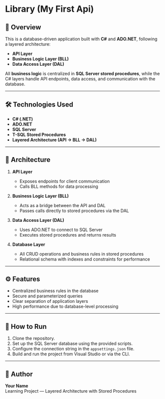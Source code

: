 # Library (My First Api)

## 📌 Overview
This is a database-driven application built with **C#** and **ADO.NET**, following a layered architecture:
- **API Layer**
- **Business Logic Layer (BLL)**
- **Data Access Layer (DAL)**

All **business logic** is centralized in **SQL Server stored procedures**, while the C# layers handle API endpoints, data access, and communication with the database.

---

## 🛠 Technologies Used
- **C# (.NET)**
- **ADO.NET**
- **SQL Server**
- **T-SQL Stored Procedures**
- **Layered Architecture (API → BLL → DAL)**

---

## 📂 Architecture
1. **API Layer**  
   - Exposes endpoints for client communication  
   - Calls BLL methods for data processing  

2. **Business Logic Layer (BLL)**  
   - Acts as a bridge between the API and DAL  
   - Passes calls directly to stored procedures via the DAL  

3. **Data Access Layer (DAL)**  
   - Uses ADO.NET to connect to SQL Server  
   - Executes stored procedures and returns results  

4. **Database Layer**  
   - All CRUD operations and business rules in stored procedures  
   - Relational schema with indexes and constraints for performance

---

## ⚙ Features
- Centralized business rules in the database
- Secure and parameterized queries
- Clear separation of application layers
- High performance due to database-level processing

---

## 🚀 How to Run
1. Clone the repository.
2. Set up the SQL Server database using the provided scripts.
3. Configure the connection string in the `appsettings.json` file.
4. Build and run the project from Visual Studio or via the CLI.

---

## 📌 Author
**Your Name**  
Learning Project — Layered Architecture with Stored Procedures
